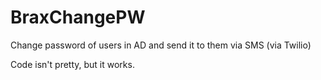 # BraxChangePW
Change password of users in AD and send it to them via SMS (via Twilio)

Code isn't pretty, but it works.